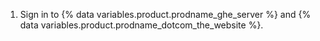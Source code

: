 1. Sign in to {% data variables.product.prodname_ghe_server %} and {% data variables.product.prodname_dotcom_the_website %}.
